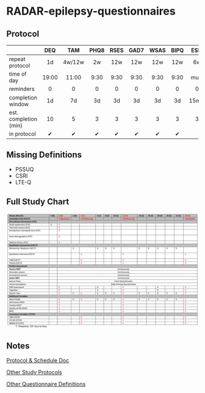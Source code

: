 # RADAR-epilepsy-questionnaires

## Protocol

|                       | DEQ | TAM | PHQ8 | RSES | GAD7 | WSAS | BIPQ | ESM | Cognition | Speech |
|-----------------------|:---:|:---:|:----:|:----:|:----:|:----:|:----:|:---:|:---------:|:------:|
| repeat protocol       | 1d | 4w/12w | 2w | 12w | 12w | 12w | 12w | 6w | 6w | 2w |
| time of day           | 19:00 | 11:00 | 9:30 | 9:30 | 9:30 | 9:30 | 9:30 | multi | 10:00 | 10:30 |
| reminders             | 0 | 0 | 0 | 0 | 0 | 0 | 0 | 0 | 0 | 0 | |
| completion window     | 1d | 7d | 3d | 3d | 3d | 3d | 3d | 15min | 1d | 3d |
| est. completion (min) | 10 | 5 | 3 | 3 | 3 | 3 | 3 | 3 | 15? | 10 |
| in protocol           | ✔ | ✔ | ✔ | ✔ | ✔ | ✔ | ✔ |  | (✔) |  |


## Missing Definitions
- PSSUQ
- CSRI
- LTE-Q

## Full Study Chart
![Full Study Chart](study2-chart.png "Full Study Chart")

## Notes
[Protocol & Schedule Doc](https://radar-base.atlassian.net/wiki/spaces/RAD/pages/463241217/Protocol+Schedule)

[Other Study Protocols](https://github.com/RADAR-base/RADAR-aRMT-protocols)

[Other Questionnaire Definitions](https://github.com/RADAR-base/RADAR-REDCap-aRMT-Definitions/tree/master/questionnaires)
